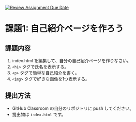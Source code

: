 [![Review Assignment Due Date](https://classroom.github.com/assets/deadline-readme-button-22041afd0340ce965d47ae6ef1cefeee28c7c493a6346c4f15d667ab976d596c.svg)](https://classroom.github.com/a/0xJSwGF5)
# 課題1: 自己紹介ページを作ろう

## 課題内容
1. index.html を編集して、自分の自己紹介ページを作りなさい。
2. `<h1>` タグで氏名を表示する。
3. `<p>` タグで簡単な自己紹介を書く。
4. `<img>` タグで好きな画像を1つ表示する。

## 提出方法
- GitHub Classroom の自分のリポジトリに push してください。
- 提出物は `index.html` です。
